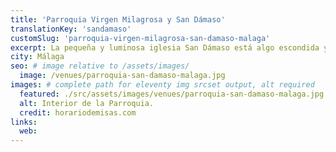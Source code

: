 ```yaml
---
title: 'Parroquia Virgen Milagrosa y San Dámaso'
translationKey: 'sandamaso'
customSlug: 'parroquia-virgen-milagrosa-san-damaso-malaga'
excerpt: La pequeña y luminosa iglesia San Dámaso está algo escondida y se integra muy bien en su barrio. Tiene hermosas vidrieras modernistas.
city: Málaga
seo: # image relative to /assets/images/
  image: /venues/parroquia-san-damaso-malaga.jpg
images: # complete path for eleventy img srcset output, alt required
  featured: ./src/assets/images/venues/parroquia-san-damaso-malaga.jpg
  alt: Interior de la Parroquia.
  credit: horariodemisas.com
links:
  web:
---
```

